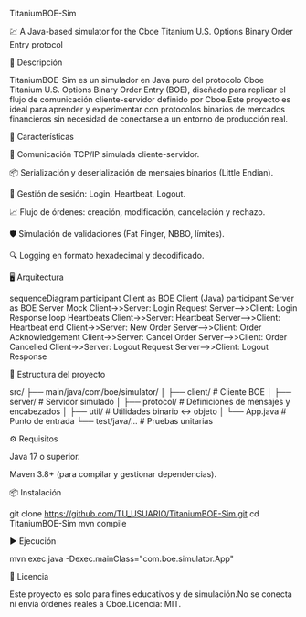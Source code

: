 TitaniumBOE-Sim

💹 A Java-based simulator for the Cboe Titanium U.S. Options Binary Order Entry protocol

📌 Descripción

TitaniumBOE-Sim es un simulador en Java puro del protocolo Cboe Titanium U.S. Options Binary Order Entry (BOE), diseñado para replicar el flujo de comunicación cliente-servidor definido por Cboe.Este proyecto es ideal para aprender y experimentar con protocolos binarios de mercados financieros sin necesidad de conectarse a un entorno de producción real.

🚀 Características

📡 Comunicación TCP/IP simulada cliente-servidor.

📦 Serialización y deserialización de mensajes binarios (Little Endian).

🔑 Gestión de sesión: Login, Heartbeat, Logout.

📈 Flujo de órdenes: creación, modificación, cancelación y rechazo.

🛡 Simulación de validaciones (Fat Finger, NBBO, límites).

🔍 Logging en formato hexadecimal y decodificado.

🖥 Arquitectura

sequenceDiagram
    participant Client as BOE Client (Java)
    participant Server as BOE Server Mock
    Client->>Server: Login Request
    Server-->>Client: Login Response
    loop Heartbeats
        Client->>Server: Heartbeat
        Server-->>Client: Heartbeat
    end
    Client->>Server: New Order
    Server-->>Client: Order Acknowledgement
    Client->>Server: Cancel Order
    Server-->>Client: Order Cancelled
    Client->>Server: Logout Request
    Server-->>Client: Logout Response

📂 Estructura del proyecto

src/
 ├── main/java/com/boe/simulator/
 │    ├── client/        # Cliente BOE
 │    ├── server/        # Servidor simulado
 │    ├── protocol/      # Definiciones de mensajes y encabezados
 │    ├── util/          # Utilidades binario <-> objeto
 │    └── App.java       # Punto de entrada
 └── test/java/...       # Pruebas unitarias

⚙️ Requisitos

Java 17 o superior.

Maven 3.8+ (para compilar y gestionar dependencias).

📦 Instalación

git clone https://github.com/TU_USUARIO/TitaniumBOE-Sim.git
cd TitaniumBOE-Sim
mvn compile

▶️ Ejecución

mvn exec:java -Dexec.mainClass="com.boe.simulator.App"

📜 Licencia

Este proyecto es solo para fines educativos y de simulación.No se conecta ni envía órdenes reales a Cboe.Licencia: MIT.
